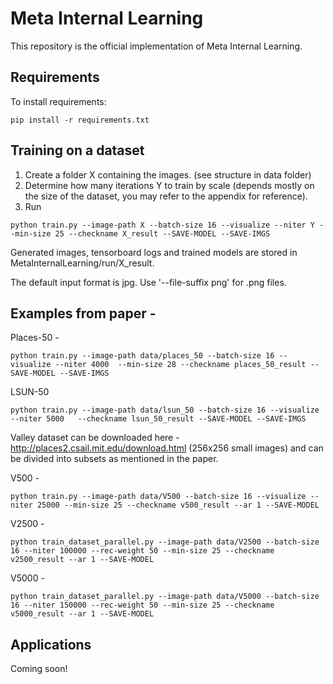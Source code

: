 # Meta Internal Learning

This repository is the official implementation of Meta Internal Learning.

## Requirements

To install requirements:

```setup
pip install -r requirements.txt
```

## Training on a dataset

1. Create a folder X containing the images. (see structure in data folder)
2. Determine how many iterations Y to train by scale (depends mostly on the size of the dataset, you may refer to the appendix for reference).
3. Run 
```
python train.py --image-path X --batch-size 16 --visualize --niter Y --min-size 25 --checkname X_result --SAVE-MODEL --SAVE-IMGS
```

Generated images, tensorboard logs and trained models are stored in MetaInternalLearning/run/X_result.

The default input format is jpg. Use '--file-suffix png' for .png files.

## Examples from paper -

Places-50 -
```
python train.py --image-path data/places_50 --batch-size 16 --visualize --niter 4000  --min-size 28 --checkname places_50_result --SAVE-MODEL --SAVE-IMGS
```

LSUN-50
```
python train.py --image-path data/lsun_50 --batch-size 16 --visualize --niter 5000   --checkname lsun_50_result --SAVE-MODEL --SAVE-IMGS
```

Valley dataset can be downloaded here - http://places2.csail.mit.edu/download.html (256x256 small images) and can be divided into subsets as mentioned in the paper.

V500 -
```
python train.py --image-path data/V500 --batch-size 16 --visualize --niter 25000 --min-size 25 --checkname v500_result --ar 1 --SAVE-MODEL 
```

V2500 -
```
python train_dataset_parallel.py --image-path data/V2500 --batch-size 16 --niter 100000 --rec-weight 50 --min-size 25 --checkname v2500_result --ar 1 --SAVE-MODEL 
```

V5000 -
```
python train_dataset_parallel.py --image-path data/V5000 --batch-size 16 --niter 150000 --rec-weight 50 --min-size 25 --checkname v5000_result --ar 1 --SAVE-MODEL 
```

## Applications

Coming soon!
